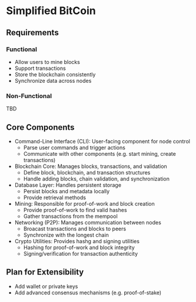 # Simplified BitCoin
## Requirements
### Functional
- Allow users to mine blocks
- Support transactions
- Store the blockchain consistently
- Synchronize data across nodes

### Non-Functional
TBD

## Core Components
- Command-Line Interface (CLI): User-facing component for node control
    - Parse user commands and trigger actions
    - Communicate with other components (e.g. start mining, create transactions)
- Blockchain Core: Manages blocks, transactions, and validation
    - Define block, blockchain, and transaction structures
    - Handle adding blocks, chain validation, and synchronization
- Database Layer: Handles persistent storage
    - Persist blocks and metadata locally
    - Provide retrieval methods
- Mining: Responsible for proof-of-work and block creation
    - Provide proof-of-work to find valid hashes
    - Gather transactions from the mempool
- Networking (P2P): Manages communication between nodes
    - Broacast transactions and blocks to peers
    - Synchronize with the longest chain
- Crypto Utilities: Provides hashg and signing utilities
    - Hashing for proof-of-work and block integrity
    - Signing/verification for transaction authenticity

## Plan for Extensibility
- Add wallet or private keys
- Add advanced consensus mechanisms (e.g. proof-of-stake)


